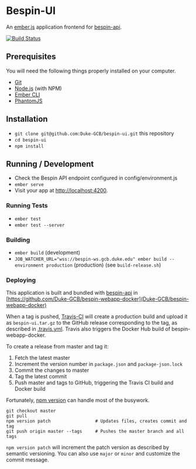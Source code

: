 # Bespin-UI

An [ember.js](http://emberjs.com/) application frontend for [bespin-api](https://github.com/Duke-GCB/bespin-api).

[![Build Status](https://travis-ci.org/Duke-GCB/bespin-ui.svg?branch=master)](https://travis-ci.org/Duke-GCB/bespin-ui)

## Prerequisites

You will need the following things properly installed on your computer.

* [Git](https://git-scm.com/)
* [Node.js](https://nodejs.org/) (with NPM)
* [Ember CLI](https://ember-cli.com/)
* [PhantomJS](http://phantomjs.org/)

## Installation

* `git clone git@github.com:Duke-GCB/bespin-ui.git` this repository
* `cd bespin-ui`
* `npm install`

## Running / Development

* Check the Bespin API endpoint configured in config/environment.js
* `ember serve`
* Visit your app at [http://localhost:4200](http://localhost:4200).

### Running Tests

* `ember test`
* `ember test --server`

### Building

* `ember build` (development)
* `JOB_WATCHER_URL="wss://bespin-ws.gcb.duke.edu" ember build --environment production` (production) (see `build-release.sh`)

### Deploying

This application is built and bundled with [bespin-api](https://github.com/Duke-GCB/bespin-api) in [https://github.com/Duke-GCB/bespin-webapp-docker](Duke-GCB/bespin-webapp-docker)

When a tag is pushed, [Travis-CI](https://travis-ci.org/Duke-GCB/bespin-ui) will create a production build and upload it as `bespin-ui.tar.gz` to the GitHub release corresponding to the tag, as described in [.travis.yml](.travis.yml). Travis also triggers the Docker Hub build of bespin-webapp-docker.

To create a release from master and tag it:

1. Fetch the latest master
2. Increment the version number in `package.json` and `package-json.lock`
3. Commit the changes to master
4. Tag the latest commit
5. Push master and tags to GitHub, triggering the Travis CI build and Docker build

Fortunately, [npm version](https://docs.npmjs.com/cli/version) can handle most of the busywork.

```
git checkout master
git pull
npm version patch                 # Updates files, creates commit and tag
git push origin master --tags     # Pushes the master branch and all tags
```

`npm version patch` will increment the patch version as described by semantic versioning. You can also use `major` or `minor` and customize the commit message.
